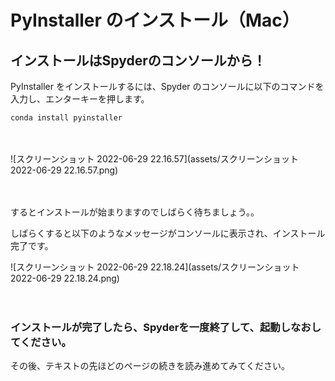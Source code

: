 # PyInstaller のインストール（Mac）



## インストールはSpyderのコンソールから！

PyInstaller をインストールするには、Spyder のコンソールに以下のコマンドを入力し、エンターキーを押します。

```shell
conda install pyinstaller
```

　

![スクリーンショット 2022-06-29 22.16.57](assets/スクリーンショット 2022-06-29 22.16.57.png)

　

するとインストールが始まりますのでしばらく待ちましょう。。

しばらくすると以下のようなメッセージがコンソールに表示され、インストール完了です。

![スクリーンショット 2022-06-29 22.18.24](assets/スクリーンショット 2022-06-29 22.18.24.png)

　

### インストールが完了したら、**Spyderを一度終了して、起動しなおしてください。**

その後、テキストの先ほどのページの続きを読み進めてみてください。

　

